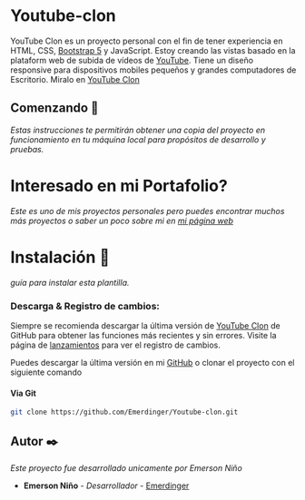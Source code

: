 # Youtube-clon
YouTube Clon es un proyecto personal con el fin de tener experiencia en HTML, CSS, <a href="https://getbootstrap.com/" target="_Blank">Bootstrap 5</a> y JavaScript. Estoy creando las vistas basado en la plataform web de subida de vídeos de [YouTube](www.youtube.com). Tiene un diseño responsive para dispositivos mobiles pequeños y grandes computadores de Escritorio.
Miralo en <a href="https://emerdinger.github.io/Youtube-clon/" target="_Blank">YouTube Clon</a>

## Comenzando 🚀

_Estas instrucciones te permitirán obtener una copia del proyecto en funcionamiento en tu máquina local para propósitos de desarrollo y pruebas._


# Interesado en mi Portafolio?
_Este es uno de mis proyectos personales pero puedes encontrar muchos más proyectos o saber un poco sobre mi en <a href="https://emerdinger.github.io/" target="_Blank">mi página web</a>_

# Instalación 🔧

_guía para instalar esta plantilla._

### Descarga & Registro de cambios:

Siempre se recomienda descargar la última versión de [YouTube Clon](https://github.com/Emerdinger/Youtube-clon) de GitHub para obtener las funciones más recientes y sin errores.
Visite la página de [lanzamientos](https://github.com/Emerdinger/Youtube-clon/releases) para ver el registro de cambios.

Puedes descargar la última versión en mi [GitHub](https://github.com/Emerdinger/Youtube-clon) o clonar el proyecto con el siguiente comando
 
 #### Via Git
```bash
git clone https://github.com/Emerdinger/Youtube-clon.git
```

## Autor ✒️

_Este proyecto fue desarrollado unicamente por Emerson Niño_

* **Emerson Niño** - *Desarrollador* - [Emerdinger](https://github.com/emerdinger)

